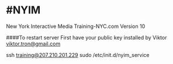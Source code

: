 #NYIM 
====

New York Interactive Media
Training-NYC.com Version 10

####To restart server
First have your public key installed by Viktor viktor.tron@gmail.com

ssh training@207.210.201.229
sudo /etc/init.d/nyim_service
